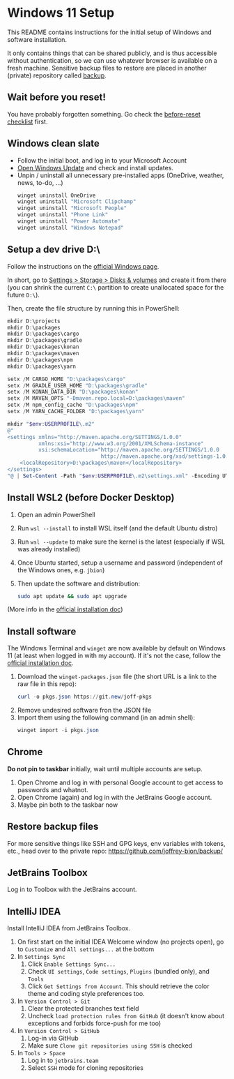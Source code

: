 # Windows 11 Setup

This README contains instructions for the initial setup of Windows and software installation.

It only contains things that can be shared publicly, and is thus accessible without authentication, so we can use 
whatever browser is available on a fresh machine.
Sensitive backup files to restore are placed in another (private) repository called
[backup](https://github.com/joffrey-bion/backup).

## Wait before you reset!

You have probably forgotten something. Go check the [before-reset checklist](./before-reset.md) first.

## Windows clean slate

* Follow the initial boot, and log in to your Microsoft Account
* [Open Windows Update](https://intradeus.github.io/http-protocol-redirector/?r=ms-settings:windowsupdate) and check and install updates.
* Unpin / uninstall all unnecessary pre-installed apps (OneDrive, weather, news, to-do, ...)
  ```powershell
  winget uninstall OneDrive
  winget uninstall "Microsoft Clipchamp"
  winget uninstall "Microsoft People"
  winget uninstall "Phone Link"
  winget uninstall "Power Automate"
  winget uninstall "Windows Notepad"
  ```

## Setup a dev drive D:\

Follow the instructions on the [official Windows page](https://learn.microsoft.com/en-us/windows/dev-drive/).

In short, go to [Settings > Storage > Disks & volumes](https://intradeus.github.io/http-protocol-redirector/?r=ms-settings:disksandvolumes) and create it from there (you can shrink the current `C:\` partition to create unallocated space for the future `D:\`).

Then, create the file structure by running this in PowerShell:

```powershell
mkdir D:\projects
mkdir D:\packages
mkdir D:\packages\cargo
mkdir D:\packages\gradle
mkdir D:\packages\konan
mkdir D:\packages\maven
mkdir D:\packages\npm
mkdir D:\packages\yarn

setx /M CARGO_HOME "D:\packages\cargo"
setx /M GRADLE_USER_HOME "D:\packages\gradle"
setx /M KONAN_DATA_DIR "D:\packages\konan"
setx /M MAVEN_OPTS "-Dmaven.repo.local=D:\packages\maven"
setx /M npm_config_cache "D:\packages\npm"
setx /M YARN_CACHE_FOLDER "D:\packages\yarn"

mkdir "$env:USERPROFILE\.m2"
@"
<settings xmlns="http://maven.apache.org/SETTINGS/1.0.0"
          xmlns:xsi="http://www.w3.org/2001/XMLSchema-instance"
          xsi:schemaLocation="http://maven.apache.org/SETTINGS/1.0.0 
                              http://maven.apache.org/xsd/settings-1.0.0.xsd">
    <localRepository>D:\packages\maven</localRepository>
</settings>
"@ | Set-Content -Path "$env:USERPROFILE\.m2\settings.xml" -Encoding UTF8
```

## Install WSL2 (before Docker Desktop)

1. Open an admin PowerShell
2. Run `wsl --install` to install WSL itself (and the default Ubuntu distro)
3. Run `wsl --update` to make sure the kernel is the latest (especially if WSL was already installed)
4. Once Ubuntu started, setup a username and password (independent of the Windows ones, e.g. `jbion`)
5. Then update the software and distribution:
   
   ```bash
   sudo apt update && sudo apt upgrade
   ```

(More info in the [official installation doc](https://docs.microsoft.com/en-us/windows/wsl/install))

## Install software

The Windows Terminal and `winget` are now available by default on Windows 11 (at least when logged in with my account).
If it's not the case, follow the [official installation doc](https://learn.microsoft.com/en-us/windows/package-manager/winget/).

1. Download the `winget-packages.json` file (the short URL is a link to the raw file in this repo):
   ```powershell
   curl -o pkgs.json https://git.new/joff-pkgs
   ```
2. Remove undesired software fron the JSON file
3. Import them using the following command (in an admin shell):
   ```powershell
   winget import -i pkgs.json
   ```

## Chrome

**Do not pin to taskbar** initially, wait until multiple accounts are setup.

1. Open Chrome and log in with personal Google account to get access to passwords and whatnot.
2. Open Chrome (again) and log in with the JetBrains Google account.
3. Maybe pin both to the taskbar now

## Restore backup files

For more sensitive things like SSH and GPG keys, env variables with tokens, etc., head over to the private repo:
https://github.com/joffrey-bion/backup/

## JetBrains Toolbox

Log in to Toolbox with the JetBrains account.

## IntelliJ IDEA

Install IntelliJ IDEA from JetBrains Toolbox.

1. On first start on the initial IDEA Welcome window (no projects open), go to `Customize` and `All settings...` at the bottom
2. In `Settings Sync`
   1. Click `Enable Settings Sync...`
   2. Check `UI settings`, `Code settings`, `Plugins` (bundled only), and `Tools`
   3. Click `Get Settings from Account`. This should retrieve the color theme and coding style preferences too.
3. In `Version Control > Git`
   1. Clear the protected branches text field
   2. Uncheck `load protection rules from GitHub` (it doesn't know about exceptions and forbids force-push for me too)
4. In `Version Control > GitHub`
   1. Log-in via GitHub
   2. Make sure `Clone git repositories using SSH` is checked
5. In `Tools > Space`
   1. Log in to `jetbrains.team`
   2. Select `SSH` mode for cloning repositories
